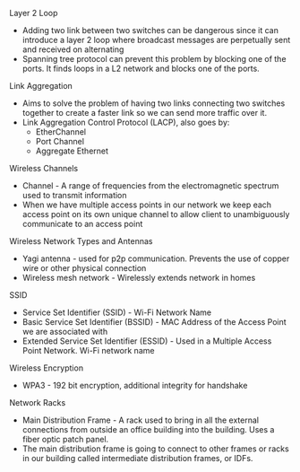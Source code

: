 
Layer 2 Loop
- Adding two link between two switches can be dangerous since it can introduce a layer 2 loop where broadcast messages are perpetually sent and received on alternating
- Spanning tree protocol can prevent this problem by blocking one of the ports. It finds loops in a L2 network and blocks one of the ports.

Link Aggregation
- Aims to solve the problem of having two links connecting two switches together to create a faster link so we can send more traffic over it.
- Link Aggregation Control Protocol (LACP), also goes by:
	- EtherChannel
	- Port Channel
	- Aggregate Ethernet

Wireless Channels
- Channel - A range of frequencies from the electromagnetic spectrum used to transmit information
- When we have multiple access points in our network we keep each access point on its own unique channel to allow client to unambiguously communicate to an access point

Wireless Network Types and Antennas
- Yagi antenna - used for p2p communication. Prevents the use of copper wire or other physical connection
- Wireless mesh network - Wirelessly extends network in homes

SSID
- Service Set Identifier (SSID) - Wi-Fi Network Name
- Basic Service Set Identifier (BSSID) - MAC Address of the Access Point we are associated with
- Extended Service Set Identifier (ESSID) - Used in a Multiple Access Point Network. Wi-Fi network name

Wireless Encryption
- WPA3 - 192 bit encryption, additional integrity for handshake

Network Racks
- Main Distribution Frame - A rack used to bring in all the external connections from outside an office building into the building. Uses a fiber optic patch panel.
- The main distribution frame is going to connect to other frames or racks in our building called intermediate distribution frames, or IDFs.

